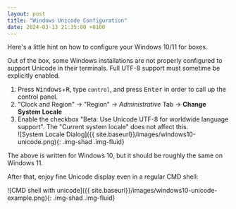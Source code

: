 ```yaml
---
layout: post
title: "Windows Unicode Configuration"
date: 2024-03-13 21:35:00 +0100
---
```


Here's a little hint on how to configure your Windows 10/11 for boxes.<!--break-->

Out of the box, some Windows installations are not properly configured to support Unicode in their terminals.
Full UTF-8 support must sometime be explicitly enabled.

1. Press <kbd>Windows</kbd>+<kbd>R</kbd>, type `control`, and press <kbd>Enter</kbd> in order to call up the control
   panel.
2. "Clock and Region" → "Region" → *Administrative* Tab → **Change System Locale**
3. Enable the checkbox "Beta: Use Unicode UTF-8 for worldwide language support". The "Current system locale" does not
   affect this.  
   ![System Locale Dialog]({{ site.baseurl}}/images/windows10-unicode.png){: .img-shad .img-fluid}

The above is written for Windows 10, but it should be roughly the same on Windows 11.

After that, enjoy fine Unicode display even in a regular CMD shell:

![CMD shell with unicode]({{ site.baseurl}}/images/windows10-unicode-example.png){: .img-shad .img-fluid}
